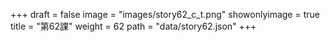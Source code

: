 +++
draft = false 
image = "images/story62_c_t.png" 
showonlyimage = true 
title = "第62課" 
weight = 62 
path = "data/story62.json" 
+++
